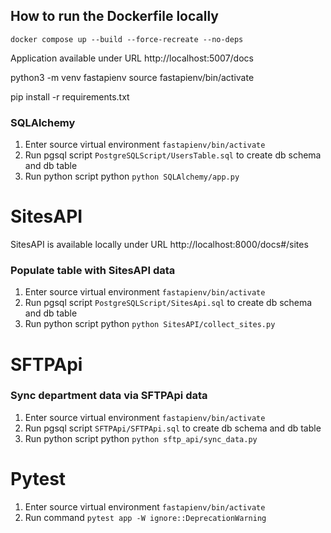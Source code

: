 ## How to run the Dockerfile locally

```
docker compose up --build --force-recreate --no-deps
```

Application available under URL http://localhost:5007/docs

python3 -m venv fastapienv
source fastapienv/bin/activate

pip install -r requirements.txt

### SQLAlchemy

1. Enter source virtual environment ```fastapienv/bin/activate```
2. Run pgsql script ```PostgreSQLScript/UsersTable.sql``` to create db schema and db table
3. Run python script python ```python SQLAlchemy/app.py```

# SitesAPI

SitesAPI is available locally under URL http://localhost:8000/docs#/sites

### Populate table with SitesAPI data

1. Enter source virtual environment ```fastapienv/bin/activate```
2. Run pgsql script ```PostgreSQLScript/SitesApi.sql``` to create db schema and db table
3. Run python script python ```python SitesAPI/collect_sites.py```

# SFTPApi

### Sync department data via SFTPApi data

1. Enter source virtual environment ```fastapienv/bin/activate```
2. Run pgsql script ```SFTPApi/SFTPApi.sql``` to create db schema and db table
3. Run python script python ```python sftp_api/sync_data.py```

# Pytest
1. Enter source virtual environment ```fastapienv/bin/activate```
2. Run command ```pytest app -W ignore::DeprecationWarning``` 